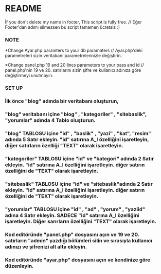 # README #

İf you don't delete my name in footer, This script is fully free.  // Eğer Footer'dan adımı silmezsen bu script tamamen ücretsiz :)

### NOTE ###

*Change Ayar.php paramters to your db paramaters // Ayar.php'deki parametreleri sizin veritabanı parametrelerinizle değiştirin.

*Change panel.php 19 and 20 lines parameters to your pass and id // panel.php'nin 19 ve 20. satırlarını sizin şifre ve kullanıcı adınıza göre değiştirmeyi unutmayın.

### SET UP ###

 ### İlk önce "blog" adında bir veritabanı oluşturun,
 
 ### "blog" veritabanı içine "blog" , "kategoriler" , "sitebaslik", "yorumlar" adında 4 Tablo oluşturun.
 
 ### "blog" TABLOSU içine "id" , "baslik" , "yazi" , "kat", "resim" adında 5 Satır ekleyin. "id" satırına A_I özelliğini işaretleyin, diğer satırların özelliği "TEXT" olarak işaretleyin.  
 
 ### "kategoriler" TABLOSU içine "id" ve "kategori" adında 2 Satır ekleyin. "id" satırına A_I özelliğini işaretleyin. diğer satırın özelliğini de "TEXT" olarak işaretleyin.
 
 ### "sitebaslik" TABLOSU içine "id" ve "sitebaslik"adında 2 Satır ekleyin. "id" satırına A_I özelliğini işaretleyin. diğer satırın özelliğini de "TEXT" olarak işaretleyin.
 
 ### "yorumlar" TABLOSU içine "id" , "ad" , "yorum" , "yaziid" adına 4 Satır ekleyin. SADECE "id" satırına A_I özelliğini işaretleyin. Diğer sarırların özelliğini "TEXT" olarak işaretleyin.
 
 ### Kod editöründe "panel.php" dosyasını açın ve 19 ve 20. satırların "admin" yazdığı bölümleri silin ve sırasıyla kullanıcı adınızı ve şifrenizi alt alta ekleyin.
 
 ### Kod editöründe "ayar.php" dosyasını açın ve kendinize göre düzenleyin.
